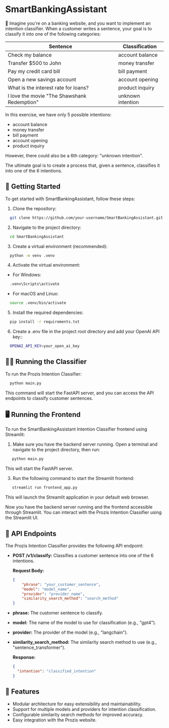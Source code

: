 # SmartBankingAssistant

📝 Imagine you're on a banking website, and you want to implement an intention classifier. When a customer writes a sentence, your goal is to classify it into one of the following categories:

| Sentence                                 | Classification     |
|------------------------------------------|-------------------|
| Check my balance                         | account balance   |
| Transfer $500 to John                    | money transfer    |
| Pay my credit card bill                  | bill payment      |
| Open a new savings account               | account opening   |
| What is the interest rate for loans?     | product inquiry   |
| I love the movie "The Shawshank Redemption" | unknown intention |

In this exercise, we have only 5 possible intentions:
- account balance
- money transfer
- bill payment
- account opening
- product inquiry

However, there could also be a 6th category: "unknown intention".

The ultimate goal is to create a process that, given a sentence, classifies it into one of the 6 intentions.

## 🚀 Getting Started

To get started with SmartBankingAssistant, follow these steps:

1. Clone the repository:
```bash
  git clone https://github.com/your-username/SmartBankingAssistant.git
```

2. Navigate to the project directory:
```bash
  cd SmartBankingAssistant
```

3. Create a virtual environment (recommended):
```bash
  python -m venv .venv
```

4. Activate the virtual environment:
- For Windows:
```bash
  .venv\Scripts\activate
```
- For macOS and Linux:
```bash
  source .venv/bin/activate
```

5. Install the required dependencies:
```bash
  pip install -r requirements.txt
```

6. Create a .env file in the project root directory and add your OpenAI API key::
```bash
  OPENAI_API_KEY=your_open_ai_key
```


## 🏃‍♂️ Running the Classifier

To run the Prozis Intention Classifier:
```bash
  python main.py
```

This command will start the FastAPI server, and you can access the API endpoints to classify customer sentences.

## 🖥️ Running the Frontend

To run the SmartBankingAssistant Intention Classifier frontend using Streamlit:

1. Make sure you have the backend server running. Open a terminal and navigate to the project directory, then run:

```bash
   python main.py
```

   This will start the FastAPI server.

3. Run the following command to start the Streamlit frontend:

```bash
   streamlit run frontend_app.py
```

   This will launch the Streamlit application in your default web browser.

Now you have the backend server running and the frontend accessible through Streamlit. You can interact with the Prozis Intention Classifier using the Streamlit UI.

## 📡 API Endpoints

The Prozis Intention Classifier provides the following API endpoint:

- **POST /v1/classify:** Classifies a customer sentence into one of the 6 intentions. 

  **Request Body:**
  ```json
  {
      "phrase": "your_customer_sentence",
      "model": "model_name",
      "provider": "provider_name",
      "similarity_search_method": "search_method"
  }

- **phrase:** The customer sentence to classify.
- **model:** The name of the model to use for classification (e.g., "gpt4").
- **provider:** The provider of the model (e.g., "langchain").
- **similarity_search_method:** The similarity search method to use (e.g., "sentence_transformer").


  **Response:**
  ```json
  {
    "intention": "classified_intention"
  }

## 🌟 Features

- Modular architecture for easy extensibility and maintainability.
- Support for multiple models and providers for intention classification.
- Configurable similarity search methods for improved accuracy.
- Easy integration with the Prozis website.


